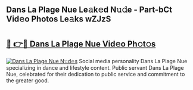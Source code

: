## Dans La Plage Nue Le𝚊k𝚎d N𝚞𝚍e - Part-bCt Vid𝚎o Photos Le𝚊ks wZJzS

# <h2><a href="http://fb3calb.evod.top/?m=Dans+La+Plage+Nue">🔗 👉🔴 Dans La Plage Nue Vid𝚎o Ph𝚘t𝚘s</a></h2>

[![Dans La Plage Nue N𝚞d𝚎s](https://i.imgur.com/8V9OHl7.gif)](http://fb3calb.evod.top/?m=Dans+La+Plage+Nue)
Social media personality Dans La Plage Nue specializing in dance and lifestyle content. Public servant Dans La Plage Nue, celebrated for their dedication to public service and commitment to the greater good. 
